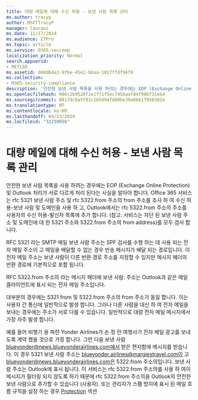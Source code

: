 ```yaml
---
title: 대량 메일에 대해 수신 허용 - 보낸 사람 목록 관리
ms.author: tracyp
author: MSFTTracyP
manager: laurawi
ms.date: 11/17/2014
ms.audience: ITPro
ms.topic: article
ms.service: O365-seccomp
localization_priority: Normal
search.appverid:
- MET150
ms.assetid: d48db4a3-9fbe-45e2-bbaa-1017ffdf96f8
ms.collection:
- M365-security-compliance
description: '안전한 보낸 사람 목록을 사용 하려는 경우에는 EOP (Exchange Online Protection) 및 Outlook 처리가 서로 다르게 처리 된다는 사실을 알아야 합니다. 이 서비스는 rfc 5321 보낸 사람 주소와 rfc 5322.from 주소의을 검사 하 여 수신 허용-보낸 사람 및 도메인을 고려 하 고, Outlook에서는 rfc 5322.from 주소의 주소를 사용자의 수신 허용-발신자 목록에 추가 합니다. (참고: 서비스는 차단 된 보낸 사람 주소 및 도메인에 대 한 5321 주소와 5322.from 주소의 from address)를 모두 검사 합니다.'
ms.openlocfilehash: 006c2b9520f1e1f71f5ec745baaf84f906f31eb4
ms.sourcegitcommit: 0017dc6a5f81c165d9dfd88be39a6bb17856582e
ms.translationtype: MT
ms.contentlocale: ko-KR
ms.lasthandoff: 04/23/2019
ms.locfileid: "32259656"
---
```

# <a name="manage-safe-sender-lists-for-bulk-mailers"></a>대량 메일에 대해 수신 허용 - 보낸 사람 목록 관리

안전한 보낸 사람 목록을 사용 하려는 경우에는 EOP (Exchange Online Protection) 및 Outlook 처리가 서로 다르게 처리 된다는 사실을 알아야 합니다. Office 365 서비스는 rfc 5321 보낸 사람 주소 및 rfc 5322.from 주소의 from 주소를 조사 하 여 수신 허용-보낸 사람 및 도메인을 사용 하 고, Outlook에서는 rfc 5322.from 주소의 주소를 사용자의 수신 허용-발신자 목록에 추가 합니다. (참고: 서비스는 차단 된 보낸 사람 주소 및 도메인에 대 한 5321 주소와 5322.from 주소의 from address)를 모두 검사 합니다.
  
RFC 5321 라는 SMTP 메일 보낸 사람 주소는 SPF 검사를 수행 하는 데 사용 되는 전자 메일 주소이 고 메일을 배달할 수 없는 경우 반송 메시지가 배달 되는 경로입니다. 이 전자 메일 주소는 보낸 사람이 다른 반환 경로 주소를 지정할 수 있지만 메시지 헤더의 반환 경로에 기본적으로 포함 됩니다.
  
RFC 5322.from 주소의 라는 메시지 헤더에 보낸 사람: 주소는 Outlook과 같은 메일 클라이언트에 표시 되는 전자 메일 주소입니다.
  
대부분의 경우에는 5321 from 및 5322.from 주소의 from 주소가 동일 합니다. 이는 사용자 간 통신에 일반적으로 발생 합니다. 그러나 다른 사람을 대신 하 여 전자 메일을 보내는 경우에는 주소가 서로 다를 수 있습니다. 일반적으로 대량 전자 메일 메시지에서 가장 자주 발생 합니다.
  
예를 들어 비행기 용 파란 Yonder Airlines가 손 정 란 여행사가 전자 메일 광고를 보내도록 계약 했을 것으로 가정 합니다. 그런 다음 보낸 사람 blueyonder@news.blueyonderairlines.com에서 받은 편지함에 메시지를 받습니다. 이 경우 5321 보낸 사람 주소는 blueyonder.airlines@margiestravel.com이 고 blueyonder@news.blueyonderairlines.com은 5322.from 주소의입니다. 보낸 사람 주소는 Outlook에 표시 됩니다. 이 서비스는 rfc 5322.from 주소의를 사용 하 여이 메시지가 필터링 되지 않도록 하기 때문에 rfc 5322.from 주소의을 Outlook의 안전한 보낸 사람으로 추가할 수 있습니다 (사용자). 또는 관리자가 스팸 방지에 표시 된 메일 흐름 규칙을 설정 하는 경우 [ Protection](anti-spam-protection.md) 섹션
  

